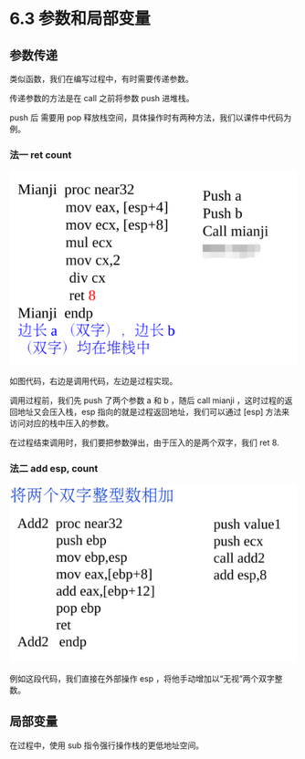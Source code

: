 # 6.3 参数和局部变量

## 参数传递

类似函数，我们在编写过程中，有时需要传递参数。

传递参数的方法是在 call 之前将参数 push 进堆栈。

push 后 需要用 pop 释放栈空间，具体操作时有两种方法，我们以课件中代码为例。

### 法一 ret count

![image-20191224170733109](./img/image-20191224170733109.png)

如图代码，右边是调用代码，左边是过程实现。

调用过程前，我们先 push 了两个参数 a 和 b ，随后 call mianji ，这时过程的返回地址又会压入栈，esp 指向的就是过程返回地址，我们可以通过 [esp] 方法来访问对应的栈中压入的参数。

在过程结束调用时，我们要把参数弹出，由于压入的是两个双字，我们 ret 8.

### 法二 add esp, count

![image-20191224171309014](./img/image-20191224171309014.png)

例如这段代码，我们直接在外部操作 esp ，将他手动增加以“无视”两个双字整数。

## 局部变量

在过程中，使用 sub 指令强行操作栈的更低地址空间。